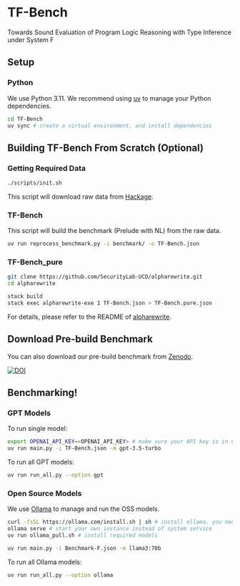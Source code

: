 # TF-Bench

Towards Sound Evaluation of Program Logic Reasoning with Type Inference under System F

## Setup

### Python

We use Python 3.11.
We recommend using [uv](https://docs.astral.sh/uv/getting-started/installation/) to manage your Python dependencies.

```sh
cd TF-Bench
uv sync # create a virtual environment, and install dependencies
```

## Building TF-Bench From Scratch (Optional)

### Getting Required Data

```sh
./scripts/init.sh
```

This script will download raw data from [Hackage](https://hackage.haskell.org/).

### TF-Bench

This script will build the benchmark (Prelude with NL) from the raw data.

```sh
uv run reprocess_benchmark.py -i benchmark/ -o TF-Bench.json
```

### TF-Bench_pure

```sh
git clone https://github.com/SecurityLab-UCD/alpharewrite.git
cd alpharewrite

stack build
stack exec alpharewrite-exe 1 TF-Bench.json > TF-Bench.pure.json
```

For details, please refer to the README of [alpharewrite](https://github.com/SecurityLab-UCD/alpharewrite).

## Download Pre-build Benchmark

You can also download our pre-build benchmark from [Zenodo](https://doi.org/10.5281/zenodo.14751813).

<a href="https://doi.org/10.5281/zenodo.14751813"><img src="https://zenodo.org/badge/DOI/10.5281/zenodo.14751813.svg" alt="DOI"></a>

## Benchmarking!

### GPT Models

To run single model:

```sh
export OPENAI_API_KEY=<OPENAI_API_KEY> # make sure your API key is in environment
uv run main.py -i TF-Bench.json -m gpt-3.5-turbo
```

To run all GPT models:

```sh
uv run run_all.py --option gpt
```

### Open Source Models

We use [Ollama](https://ollama.com/) to manage and run the OSS models.

```sh
curl -fsSL https://ollama.com/install.sh | sh # install ollama, you need sudo for this
ollama serve # start your own instance instead of system service
uv run ollama_pull.sh # install required models
```

```sh
uv run main.py -i Benchmark-F.json -m llama3:70b
```

To run all Ollama models:

```sh
uv run run_all.py --option ollama
```
